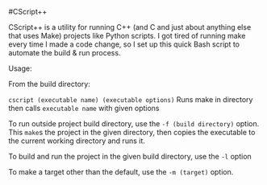 #CScript++

CScript++ is a utility for running C++ (and C and just about anything else that uses Make) projects like Python scripts. I got tired of running make every time I made a code change, so I set up this quick Bash script to automate the build & run process.

Usage:

From the build directory:

`cscript (executable name) (executable options)`
Runs make in directory then calls `executable name` with given options
    
To run outside project build directory, use the `-f (build directory)` option. This `make`s the project in the given directory, then copies the executable to the current working directory and runs it.

To build and run the project in the given build directory, use the `-l` option

To make a target other than the default, use the `-m (target)` option.